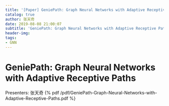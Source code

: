 ```yaml
---
title: '[Paper] GeniePath: Graph Neural Networks with Adaptive Receptive Paths'
catalog: true
author: 张天奇
date: 2019-08-08 21:00:07
subtitle: 'GeniePath: Graph Neural Networks with Adaptive Receptive Paths'
header-img:
tags:
- GNN
---
```

# GeniePath: Graph Neural Networks with Adaptive Receptive Paths
Presenters: 张天奇
{% pdf /pdf/GeniePath-Graph-Neural-Networks-with-Adaptive-Receptive-Paths.pdf %}